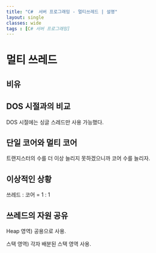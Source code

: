```yaml
---
title: "C#  서버 프로그래밍 - 멀티쓰레드 | 설명"
layout: single
classes: wide
tags : [C# 서버 프로그래밍]
---
```


# 멀티 쓰레드

## 비유

## DOS 시절과의 비교
DOS 시절에는 싱글 스레드만 사용 가능했다.

## 단일 코어와 멀티 코어
트랜지스터의 수를 더 이상 늘리지 못하겠으니까
코어 수를 늘리자.

## 이상적인 상황
쓰레드 : 코어 = 1 : 1

## 쓰레드의 자원 공유
Heap 영역)
공용으로 사용.

스택 영역)
각자 배분된 스택 영역 사용.

